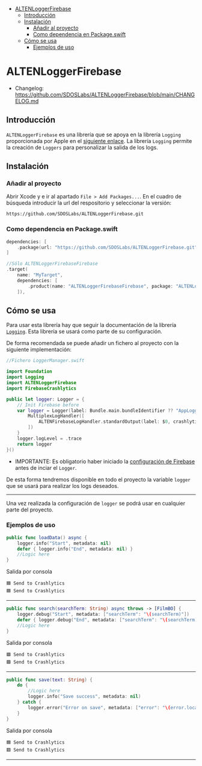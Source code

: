 - [ALTENLoggerFirebase](#altenloggerfirebase)
  - [Introducción](#introducción)
  - [Instalación](#instalación)
    - [Añadir al proyecto](#añadir-al-proyecto)
    - [Como dependencia en Package.swift](#como-dependencia-en-packageswift)
  - [Cómo se usa](#cómo-se-usa)
    - [Ejemplos de uso](#ejemplos-de-uso)

# ALTENLoggerFirebase
- Changelog: https://github.com/SDOSLabs/ALTENLoggerFirebase/blob/main/CHANGELOG.md

## Introducción
`ALTENLoggerFirebase` es una librería que se apoya en la librería `Logging` proporcionada por Apple en el [siguiente enlace](https://github.com/apple/swift-log.git). La librería `Logging` permite la creación de `Loggers` para personalizar la salida de los logs.


## Instalación

### Añadir al proyecto

Abrir Xcode y e ir al apartado `File > Add Packages...`. En el cuadro de búsqueda introducir la url del respositorio y seleccionar la versión:
```
https://github.com/SDOSLabs/ALTENLoggerFirebase.git
```

### Como dependencia en Package.swift

``` swift
dependencies: [
    .package(url: "https://github.com/SDOSLabs/ALTENLoggerFirebase.git", .upToNextMajor(from: "1.0.0"))
]
```

``` swift
//Sólo ALTENLoggerFirebaseFirebase
.target(
    name: "MyTarget",
    dependencies: [
        .product(name: "ALTENLoggerFirebaseFirebase", package: "ALTENLoggerFirebase")
    ]),
```

## Cómo se usa

Para usar esta librería hay que seguir la documentación de la librería [`Logging`](https://github.com/apple/swift-log.git). Esta librería se usará como parte de su configuración.

De forma recomendada se puede añadir un fichero al proyecto con la siguiente implementación:

``` swift
//Fichero LoggerManager.swift

import Foundation
import Logging
import ALTENLoggerFirebase
import FirebaseCrashlytics

public let logger: Logger = {
    // Init Firebase before
    var logger = Logger(label: Bundle.main.bundleIdentifier ?? "AppLogger") {
        MultiplexLogHandler([
            ALTENFirebaseLogHandler.standardOutput(label: $0, crashlytics: Crashlytics.crashlytics())
        ])
    }
    logger.logLevel = .trace
    return logger
}()
```
- IMPORTANTE: Es obligatorio haber iniciado la [configuración de Firebase](https://firebase.google.com/docs/ios/setup?hl=es) antes de inciar el `Logger`.

De esta forma tendremos disponible en todo el proyecto la variable `logger` que se usará para realizar los logs deseados.

---

Una vez realizada la configuración de `logger` se podrá usar en cualquier parte del proyecto.

### Ejemplos de uso

``` swift
public func loadData() async {
    logger.info("Start", metadata: nil)
    defer { logger.info("End", metadata: nil) }
    //Logic here
}
```
Salida por consola
```
🟦 Send to Crashlytics
🟦 Send to Crashlytics
```
---
``` swift
public func search(searchTerm: String) async throws -> [FilmBO] {
    logger.debug("Start", metadata: ["searchTerm": "\(searchTerm)"])
    defer { logger.debug("End", metadata: ["searchTerm": "\(searchTerm)"]) }
    //Logic here
}
```
Salida por consola
```
🟩 Send to Crashlytics
🟩 Send to Crashlytics
```
---
``` swift
public func save(text: String) {
    do {
        //Logic here
        logger.info("Save success", metadata: nil)
    } catch {
        logger.error("Error on save", metadata: ["error": "\(error.localizedDescription)"])
    }
}
```
Salida por consola
```
🟦 Send to Crashlytics
🟥 Send to Crashlytics
```
---

